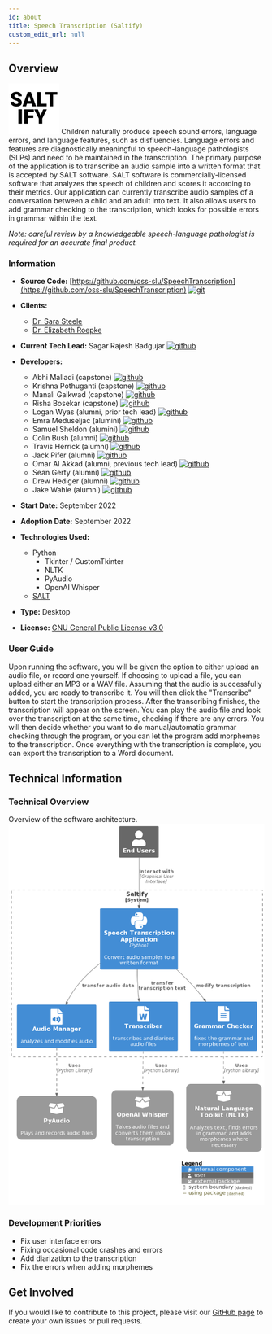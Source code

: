 ```yaml
---
id: about
title: Speech Transcription (Saltify)
custom_edit_url: null
---
```


## Overview

![Alt](100x100.png) Children naturally produce speech sound errors, language errors, and language features, such as disfluencies. Language errors and features are diagnostically meaningful to speech-language pathologists (SLPs) and need to be maintained in the transcription. The primary purpose of the application is to transcribe an audio sample into a written format that is accepted by SALT software. SALT software is commercially-licensed software that analyzes the speech of children and scores it according to their metrics. Our application can currently transcribe audio samples of a conversation between a child and an adult into text. It also allows users to add grammar checking to the transcription, which looks for possible errors in grammar within the text.

_Note: careful review by a knowledgeable speech-language pathologist is required for an accurate final product._

### Information

- **Source Code:** [https://github.com/oss-slu/SpeechTranscription](https://github.com/oss-slu/SpeechTranscription) [<img src="/img/git-alt.svg" alt="git" width="25" height="25" />](https://github.com/oss-slu/SpeechTranscription)
- **Clients:**
  - [Dr. Sara Steele](https://www.slu.edu/doisy/faculty/steele-sara.php)
  - [Dr. Elizabeth Roepke](https://www.slu.edu/doisy/faculty/roepke-elizabeth.php)
- **Current Tech Lead:** Sagar Rajesh Badgujar [<img src="/img/github.svg" alt="github" width="25" height="25" />](https://github.com/sagar3181)
- **Developers:**
  - Abhi Malladi (capstone) [<img src="/img/github.svg" alt="github" width="25" height="25" />](https://github.com/amalladi017)
  - Krishna Pothuganti (capstone) [<img src="/img/github.svg" alt="github" width="25" height="25" />](https://github.com/kpothuganti)
  - Manali Gaikwad (capstone) [<img src="/img/github.svg" alt="github" width="25" height="25" />](https://github.com/mgaikwad129)
   - Risha Bosekar (capstone) [<img src="/img/github.svg" alt="github" width="25" height="25" />](https://github.com/rbhosekar)
  - Logan Wyas (alumni, prior tech lead) [<img src="/img/github.svg" alt="github" width="25" height="25" />](https://github.com/loganwyas)
   - Emra Meduseljac (alumini) [<img src="/img/github.svg" alt="github" width="25" height="25" />](https://github.com/emrameduseljac)
  - Samuel Sheldon (alumini) [<img src="/img/github.svg" alt="github" width="25" height="25" />](https://github.com/samfred)
  - Colin Bush (alumni) [<img src="/img/github.svg" alt="github" width="25" height="25" />](https://github.com/cbush201)
  - Travis Herrick (alumni) [<img src="/img/github.svg" alt="github" width="25" height="25" />](https://github.com/TravisHerrick7)
  - Jack Pifer (alumni) [<img src="/img/github.svg" alt="github" width="25" height="25" />](https://github.com/JackPifer)
  - Omar Al Akkad (alumni, previous tech lead) [<img src="/img/github.svg" alt="github" width="25" height="25" />](https://github.com/OmarAlAkkad)
  - Sean Gerty (alumni) [<img src="/img/github.svg" alt="github" width="25" height="25" />](https://github.com/gertysr)
  - Drew Hediger (alumni) [<img src="/img/github.svg" alt="github" width="25" height="25" />](https://github.com/ahediger)
  - Jake Wahle (alumni) [<img src="/img/github.svg" alt="github" width="25" height="25" />](https://github.com/jakewahle) 

- **Start Date:** September 2022
- **Adoption Date:** September 2022
- **Technologies Used:**
  - Python
    - Tkinter / CustomTkinter
    - NLTK
    - PyAudio
    - OpenAI Whisper
  - [SALT](https://www.saltsoftware.com/)
- **Type:** Desktop
- **License:** [GNU General Public License v3.0](https://opensource.org/license/gpl-3-0/)

### User Guide

Upon running the software, you will be given the option to either upload an audio file, or record one yourself. If choosing to upload a file, you can upload either an MP3 or a WAV file. Assuming that the audio is successfully added, you are ready to transcribe it. You will then click the "Transcribe" button to start the transcription process. After the transcribing finishes, the transcription will appear on the screen. You can play the audio file and look over the transcription at the same time, checking if there are any errors. You will then decide whether you want to do manual/automatic grammar checking through the program, or you can let the program add morphemes to the transcription. Once everything with the transcription is complete, you can export the transcription to a Word document.

## Technical Information

### Technical Overview

Overview of the software architecture.
![Software Architecture](architecture.png)

### Development Priorities

- Fix user interface errors
- Fixing occasional code crashes and errors
- Add diarization to the transcription
- Fix the errors when adding morphemes

## Get Involved

If you would like to contribute to this project, please visit our [GitHub page](https://github.com/oss-slu/SpeechTranscription/) to create your own issues or pull requests.

